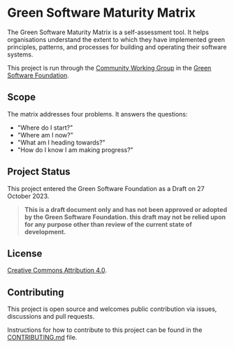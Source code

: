 # Green Software Maturity Matrix

The Green Software Maturity Matrix is a self-assessment tool. It helps organisations understand the extent to which they have implemented green principles, patterns, and processes for building and operating their software systems.

This project is run through the [Community Working Group](https://grnsft.org/community-wg) in the [Green Software Foundation](https://greensoftware.foundation).

## Scope
The matrix addresses four problems. It answers the questions:

* "Where do I start?"
* "Where am I now?"
* "What am I heading towards?"
* "How do I know I am making progress?"

## Project Status

This project entered the Green Software Foundation as a Draft on 27 October 2023.

> **This is a draft document only and has not been approved or adopted by the Green Software Foundation. this draft may not be relied upon for any purpose other than review of the current state of development.**

## License
[Creative Commons Attribution 4.0](https://creativecommons.org/licenses/by/4.0/).

## Contributing
This project is open source and welcomes public contribution via issues, discussions and pull requests.

Instructions for how to contribute to this project can be found in the [CONTRIBUTING.md](CONTRIBUTING.md) file.
